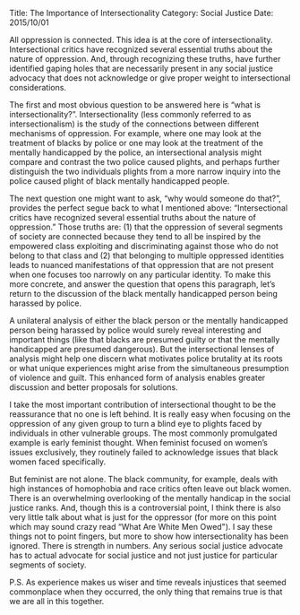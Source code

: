 Title: The Importance of Intersectionality
Category: Social Justice
Date: 2015/10/01

All oppression is connected. This idea is at the core of intersectionality. Intersectional critics have recognized several essential truths about the nature of oppression. And, through recognizing these truths, have further identified gaping holes that are necessarily present in any social justice advocacy that does not acknowledge or give proper weight to intersectional considerations.

The first and most obvious question to be answered here is “what is intersectionality?”. Intersectionality (less commonly referred to as intersectionalism) is the study of the connections between different mechanisms of oppression. For example, where one may look at the treatment of blacks by police or one may look at the treatment of the mentally handicapped by the police, an intersectional analysis might compare and contrast the two police caused plights, and perhaps further distinguish the two individuals plights from a more narrow inquiry into the police caused plight of black mentally handicapped people.

The next question one might want to ask, “why would someone do that?”, provides the perfect segue back to what I mentioned above: “Intersectional critics have recognized several essential truths about the nature of oppression.” Those truths are: (1) that the oppression of several segments of society are connected because they tend to all be inspired by the empowered class exploiting and discriminating against those who do not belong to that class and (2) that belonging to multiple oppressed identities leads to nuanced manifestations of that oppression that are not present when one focuses too narrowly on any particular identity. To make this more concrete, and answer the question that opens this paragraph, let’s return to the discussion of the black mentally handicapped person being harassed by police.

A unilateral analysis of either the black person or the mentally handicapped person being harassed by police would surely reveal interesting and important things (like that blacks are presumed guilty or that the mentally handicapped are presumed dangerous). But the intersectional lenses of analysis might help one discern what motivates police brutality at its roots or what unique experiences might arise from the simultaneous presumption of violence and guilt. This enhanced form of analysis enables greater discussion and better proposals for solutions.

I take the most important contribution of intersectional thought to be the reassurance that no one is left behind. It is really easy when focusing on the oppression of any given group to turn a blind eye to plights faced by individuals in other vulnerable groups. The most commonly promulgated example is early feminist thought. When feminist focused on women’s issues exclusively, they routinely failed to acknowledge issues that black women faced specifically. 

But feminist are not alone. The black community, for example, deals with high instances of homophobia and race critics often leave out black women. There is an overwhelming overlooking of the mentally handicap in the social justice ranks. And, though this is a controversial point, I think there is also very little talk about what is just for the oppressor (for more on this point which may sound crazy read “What Are White Men Owed"). I say these things not to point fingers, but more to show how intersectionality has been ignored. There is strength in numbers. Any serious social justice advocate has to actual advocate for social justice and not just justice for particular segments of society.

P.S. As experience makes us wiser and time reveals injustices that seemed commonplace when they occurred, the only thing that remains true is that we are all in this together.



